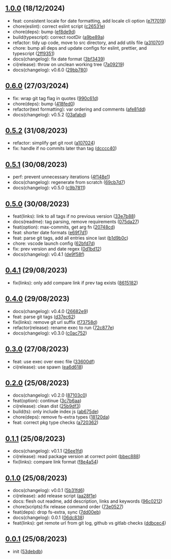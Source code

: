 ## [1.0.0](https://github.com/Daniel-Knights/changenog/compare/v0.6.0...v1.0.0) (18/12/2024)

- feat: consistent locale for date formatting, add locale cli option ([e7f7019](https://github.com/Daniel-Knights/changenog/commit/e7f701966b85a721d5fc169f1ac1bc9911e3cf13))
- chore(eslint): correct eslint script ([c26531e](https://github.com/Daniel-Knights/changenog/commit/c26531e383c9a478de63cbe0b52c9cc99e91d85b))
- chore(deps): bump ([ef8de9d](https://github.com/Daniel-Knights/changenog/commit/ef8de9d87658723df0d24b9c0c4b28c1f9503972))
- build(typescript): correct rootDir ([a9be89a](https://github.com/Daniel-Knights/changenog/commit/a9be89ad13a84d8d086550032c6ee5f2d3a4e1c7))
- refactor: tidy up code, move to src directory, and add utils file ([a310701](https://github.com/Daniel-Knights/changenog/commit/a310701de2baee21ca128063046943c4026f2285))
- chore: bump all deps and update configs for eslint, prettier, and typescript ([2ff9351](https://github.com/Daniel-Knights/changenog/commit/2ff9351fc09e0ff7900749601a40dc9503564ada))
- docs(changelog): fix date format ([3bf3439](https://github.com/Daniel-Knights/changenog/commit/3bf3439aca5167c06befcced159edee99465c147))
- ci(release): throw on unclean working tree ([7a09219](https://github.com/Daniel-Knights/changenog/commit/7a0921933b5c2da2b79a5dd57af06c322b9e25e6))
- docs(changelog): v0.6.0 ([29bb780](https://github.com/Daniel-Knights/changenog/commit/29bb780b093dcde74a9018970138a017b9866645))

## [0.6.0](https://github.com/Daniel-Knights/changenog/compare/v0.5.2...v0.6.0) (27/03/2024)

- fix: wrap git tag flag in quotes ([990c61d](https://github.com/Daniel-Knights/changenog/commit/990c61dd1ad4d1b950e859766f79bfcdbbe19f0a))
- chore(deps): bump ([418fed0](https://github.com/Daniel-Knights/changenog/commit/418fed0bf0d20b1a95f62cc5239653ac065c2a53))
- refactor(text formatting): var ordering and comments ([afe81dd](https://github.com/Daniel-Knights/changenog/commit/afe81dd8c91d40ea18b446e46995ae960acee71a))
- docs(changelog): v0.5.2 ([03afabd](https://github.com/Daniel-Knights/changenog/commit/03afabd614c632c01dd4ca7416d14a0d6418a2cb))

## [0.5.2](https://github.com/Daniel-Knights/changenog/compare/v0.5.1...v0.5.2) (31/08/2023)

- refactor: simplify get git root ([a107024](https://github.com/Daniel-Knights/changenog/commit/a10702480ca86117503e4cd7b06b13f087e8f2ac))
- fix: handle if no commits later than tag ([dcccc40](https://github.com/Daniel-Knights/changenog/commit/dcccc406bf3f85e91449b901b5bcb6d48a54cf6d))

## [0.5.1](https://github.com/Daniel-Knights/changenog/compare/v0.5.0...v0.5.1) (30/08/2023)

- perf: prevent unnecessary iterations ([4f148e1](https://github.com/Daniel-Knights/changenog/commit/4f148e147a414493a224a222333d83bc5ed8d721))
- docs(changelog): regenerate from scratch ([69cb7d7](https://github.com/Daniel-Knights/changenog/commit/69cb7d75e49f030dd7e5cf2bcfc1ff162b422834))
- docs(changelog): v0.5.0 ([c9b7811](https://github.com/Daniel-Knights/changenog/commit/c9b7811a84e293c06eaf2843370c509698f8db47))

## [0.5.0](https://github.com/Daniel-Knights/changenog/compare/v0.4.1...v0.5.0) (30/08/2023)

- feat(links): link to all tags if no previous version ([33e7b88](https://github.com/Daniel-Knights/changenog/commit/33e7b8890799fb76f619faafdf710809a4cf8923))
- docs(readme): tag parsing, remove requirements ([075da27](https://github.com/Daniel-Knights/changenog/commit/075da27effd1745c631a3de51528b97341254022))
- feat(option): max-commits, get arg fn ([20748cd](https://github.com/Daniel-Knights/changenog/commit/20748cd725f6b252c200cc975b1d506e345d5f90))
- feat: shorter date formats ([e69f7d1](https://github.com/Daniel-Knights/changenog/commit/e69f7d175ba850cdd9b80a9ec32c10ed27ed8ed6))
- feat: parse git tags, add all entries since last ([b1d9b0c](https://github.com/Daniel-Knights/changenog/commit/b1d9b0ce6840daa65597fe1e03e54a830aa95c09))
- chore: vscode launch config ([62bfd7d](https://github.com/Daniel-Knights/changenog/commit/62bfd7dccba522e985b4fb51dd55408c6b5e6a5c))
- fix: prev version and date regex ([0d1bd12](https://github.com/Daniel-Knights/changenog/commit/0d1bd12284d598522d90afefefb9a399398c6b70))
- docs(changelog): v0.4.1 ([de9f58f](https://github.com/Daniel-Knights/changenog/commit/de9f58f35acf64bf428963081700e1194e8e7aaa))

## [0.4.1](https://github.com/Daniel-Knights/changenog/compare/v0.4.0...v0.4.1) (29/08/2023)

- fix(links): only add compare link if prev tag exists ([8615182](https://github.com/Daniel-Knights/changenog/commit/86151826594b0644ba6f34ac4f07d1786ee91bb3))

## [0.4.0](https://github.com/Daniel-Knights/changenog/compare/v0.3.0...v0.4.0) (29/08/2023)

- docs(changelog): v0.4.0 ([26682e9](https://github.com/Daniel-Knights/changenog/commit/26682e9a57ad279e31e9582b2e9aee6bf38b7942))
- feat: parse git tags ([d37ec62](https://github.com/Daniel-Knights/changenog/commit/d37ec62d46144a20811ada3aa1e62973c21baa95))
- fix(links): remove git url suffix ([f73758d](https://github.com/Daniel-Knights/changenog/commit/f73758d6d87d8c9ffdb3994b94e0b4f0df0d1689))
- refactor(release): rename exec to run ([72c877e](https://github.com/Daniel-Knights/changenog/commit/72c877e8196ae68e1bc6545be1cde5d5c3388103))
- docs(changelog): v0.3.0 ([c0ac752](https://github.com/Daniel-Knights/changenog/commit/c0ac752c41eeb10fecfb097bb2af19423141180a))

## [0.3.0](https://github.com/Daniel-Knights/changenog/compare/v0.2.0...v0.3.0) (27/08/2023)

- feat: use exec over exec file ([33600df](https://github.com/Daniel-Knights/changenog/commit/33600df8a0ab55289ddce4baac3c038e0c99dfd3))
- ci(release): use spawn ([ea6d618](https://github.com/Daniel-Knights/changenog/commit/ea6d61880376d976c319c489bfaee34762055e97))

## [0.2.0](https://github.com/Daniel-Knights/changenog/compare/v0.1.1...v0.2.0) (25/08/2023)

- docs(changelog): v0.2.0 ([87103c0](https://github.com/Daniel-Knights/changenog/commit/87103c000fdcf7683c19f013e6092eddcf9e11f9))
- feat(option): continue ([3c7b6aa](https://github.com/Daniel-Knights/changenog/commit/3c7b6aa3d480fc1e545f6726fc39908e29651780))
- ci(release): clean dist ([25b9df3](https://github.com/Daniel-Knights/changenog/commit/25b9df37fa12268323eafa6202478370877381e0))
- build(ts): only include index js ([ab675de](https://github.com/Daniel-Knights/changenog/commit/ab675deec0615e3382df411b04ae2c6d4081b6f5))
- chore(deps): remove fs-extra types ([18120da](https://github.com/Daniel-Knights/changenog/commit/18120da98a9c7296ff63467e77b95d7d3397c0ac))
- feat: correct pkg type checks ([a720362](https://github.com/Daniel-Knights/changenog/commit/a7203627758093ae1de414f045c8f8768dda8cb0))

## [0.1.1](https://github.com/Daniel-Knights/changenog/compare/v0.1.0...v0.1.1) (25/08/2023)

- docs(changelog): v0.1.1 ([26ee1fd](https://github.com/Daniel-Knights/changenog/commit/26ee1fd8305c5480a7402a5614652a2e2f2e002e))
- ci(release): read package version at correct point ([bbec888](https://github.com/Daniel-Knights/changenog/commit/bbec8888f1184d2d5030a7e10c92d3a20a08ef5b))
- fix(links): compare link format ([f8e4a54](https://github.com/Daniel-Knights/changenog/commit/f8e4a54fb3dcc03e79f6d46931c84ff038d24ea6))

## [0.1.0](https://github.com/Daniel-Knights/changenog/compare/v0.0.1...v0.1.0) (25/08/2023)

- docs(changelog): v0.0.1 ([5b31fd6](https://github.com/Daniel-Knights/changenog/commit/5b31fd6059a84f0751b846d01f328ea85b6a9e03))
- ci(release): add release script ([aa28f1e](https://github.com/Daniel-Knights/changenog/commit/aa28f1ee3eb686d4dfd5fe23a7658d64543a0078))
- docs: flesh out readme, add description, links and keywords ([96c0212](https://github.com/Daniel-Knights/changenog/commit/96c0212b4f0d9bf0eaeaccc3c0b34efd4a84fb6d))
- chore(scripts):fix release command order ([73e0527](https://github.com/Daniel-Knights/changenog/commit/73e052797679e4f83cf031928c4f142743cb6b26))
- feat(deps): drop fs-extra, sync ([7dd00eb](https://github.com/Daniel-Knights/changenog/commit/7dd00eb8b19d7001bef786d280c83511c0ae8724))
- docs(changelog): 0.0.1 ([06dc838](https://github.com/Daniel-Knights/changenog/commit/06dc83839ae80164dd489ce70f5b2993147a60ef))
- feat(links): get remote url from git log, github vs gitlab checks ([ddbcec4](https://github.com/Daniel-Knights/changenog/commit/ddbcec44e41495d826abcf7207d45635dc5a1c21))

## [0.0.1](https://github.com/Daniel-Knights/changenog/tags) (25/08/2023)

- init ([53debdb](https://github.com/Daniel-Knights/changenog/commit/53debdbb7b10d3f0150e653d30456d6f796d8e5e))
